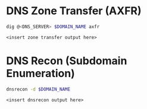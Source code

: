 # DNS Zone Transfer (AXFR)
```bash
dig @<DNS_SERVER> $DOMAIN_NAME axfr
```
```
<insert zone transfer output here>
```
# DNS Recon (Subdomain Enumeration)
```bash
dnsrecon -d $DOMAIN_NAME
```
```
<insert dnsrecon output here>
```
